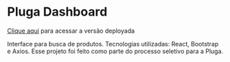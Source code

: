 # Pluga Dashboard

[Clique aqui](https://pluga.netlify.app/)  para acessar a versão deployada

Interface para busca de produtos. Tecnologias utilizadas: React, Bootstrap e Axios.
Esse projeto foi feito como parte do processo seletivo para a Pluga.
